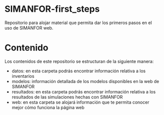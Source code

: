 # SIMANFOR-first_steps
Repositorio para alojar material que permita dar los primeros pasos en el uso de SIMANFOR web.
  
# Contenido
Los contenidos de este repositorio se estructuran de la siguiente manera:
- datos: en esta carpeta podrás encontrar información relativa a los inventarios    
- modelos: información detallada de los modelos disponibles en la web de SIMANFOR
- resultados: en esta carpeta podrás encontrar información relativa a los resultados de las simulaciones hechas con SIMANFOR
- web: en esta carpeta se alojará información que te permita conocer mejor cómo funciona la página web

